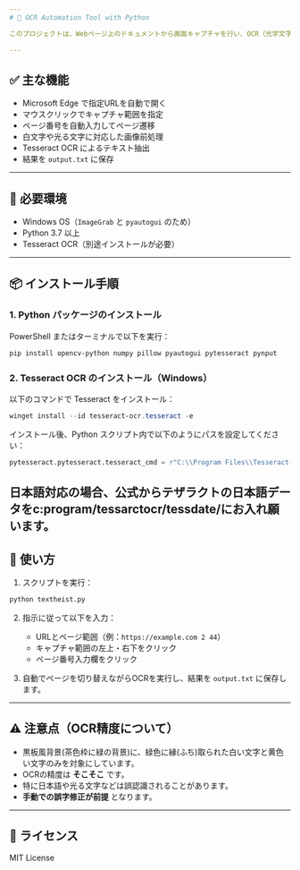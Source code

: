 ```yaml
---
# 📄 OCR Automation Tool with Python

このプロジェクトは、Webページ上のドキュメントから画面キャプチャを行い、OCR（光学文字認識）でテキストを抽出する自動化ツールです。

---
```


## ✅ 主な機能

- Microsoft Edge で指定URLを自動で開く
- マウスクリックでキャプチャ範囲を指定
- ページ番号を自動入力してページ遷移
- 白文字や光る文字に対応した画像前処理
- Tesseract OCR によるテキスト抽出
- 結果を `output.txt` に保存

---

## 🧰 必要環境

- Windows OS（`ImageGrab` と `pyautogui` のため）
- Python 3.7 以上
- Tesseract OCR（別途インストールが必要）

---

## 📦 インストール手順

### 1. Python パッケージのインストール

PowerShell またはターミナルで以下を実行：

```powershell
pip install opencv-python numpy pillow pyautogui pytesseract pynput
```

### 2. Tesseract OCR のインストール（Windows）

以下のコマンドで Tesseract をインストール：

```powershell
winget install --id tesseract-ocr.tesseract -e
```

インストール後、Python スクリプト内で以下のようにパスを設定してください：

```python
pytesseract.pytesseract.tesseract_cmd = r"C:\\Program Files\\Tesseract-OCR\\tesseract.exe"
```
日本語対応の場合、公式からテザラクトの日本語データをc:program/tessarctocr/tessdate/にお入れ願います。
---

## 🚀 使い方

1. スクリプトを実行：

```bash
python textheist.py
```

2. 指示に従って以下を入力：
   - URLとページ範囲（例：`https://example.com 2 44`）
   - キャプチャ範囲の左上・右下をクリック
   - ページ番号入力欄をクリック

3. 自動でページを切り替えながらOCRを実行し、結果を `output.txt` に保存します。

---

## ⚠️ 注意点（OCR精度について）
- 黒板風背景(茶色枠に緑の背景)に、緑色に縁(ふち)取られた白い文字と黄色い文字のみを対象にしています。
- OCRの精度は **そこそこ** です。
- 特に日本語や光る文字などは誤認識されることがあります。
- **手動での誤字修正が前提** となります。

---

## 📄 ライセンス

MIT License
